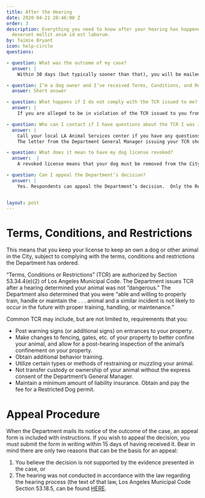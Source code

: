 ```yaml
---
title: After the Hearing
date: 2020-04-21 20:46:00 Z
order: 3
description: Everything you need to know after your hearing has happened.
  deserunt mollit anim id est laborum.
by: Taimie Bryant
icon: help-circle
questions:

- question: What was the outcome of my case?
  answer: |
    Within 30 days (but typically sooner than that), you will be mailed a letter from the Department’s General Manager as to the outcome of the case.  A full copy of the Hearing Examiner’s report will also be enclosed.

- question: I’m a dog owner and I’ve received Terms, Conditions, and Restrictions from a hearing.  What does this mean?
  answer: Short answer

- question: What happens if I do not comply with the TCR issued to me?
  answer: |
    If you are alleged to be in violation of the TCR issued to you from a first hearing, the Department can request another administrative hearing.  The purpose of that hearing would be to determine if your animal license should be revoked for failure to abide by the TCR.  If you are found to be in violation at the second hearing, your license can be revoked; or, alternatively, your license can be reissued with additional or different TCR.

- question: Who can I contact if I have questions about the TCR I was issued or if I’m having trouble complying?
  answer: |
    Call your local LA Animal Services center if you have any questions or are having trouble complying.  The Department aims to promote responsible pet ownership and wants to help pet owners to that end.
    The letter from the Department General Manager issuing your TCR should have the contact information for your neighborhood’s animal services center.  If you do not have that information available, go to this page on the Department’s website, then click “Shelter Lookup” to find your local Animal Services center.

- question: What does it mean to have my dog license revoked?
  answer:  |
    A revoked license means that your dog must be removed from the City of Los Angeles.  It further prohibits you from maintaining any dog in the City of Los Angeles for three years.  Failure to remove a dog from the City after its license has been revoked is a criminal misdemeanor.

- question: Can I appeal the Department’s decision?
  answer: |
    Yes. Respondents can appeal the Department’s decision.  Only the Respondent (the pet owner) has a right to appeal.  Appeals are heard by the Department of Animal Services’ Board of Commissioners. [ More info ](#appeal-procedure)


layout: post
---
```

# Terms, Conditions, and Restrictions
This means that you keep your license to keep an own a dog or other animal in the City, subject to complying with the terms, conditions and restrictions the Department has ordered.

“Terms, Conditions or Restrictions” (TCR) are authorized by Section 53.34.4(e)(2) of Los Angeles Municipal Code.  The Department issues TCR after a hearing determined your animal was not “dangerous.”  The Department also determined that you were “able and willing to properly train, handle or maintain the . . . animal and a similar incident is not likely to occur in the future with proper training, handling, or maintenance.”

Common TCR may include, but are not limited to, requirements that you:
- Post warning signs (or additional signs) on entrances to your property.
- Make changes to fencing, gates, etc. of your property to better confine your animal, and allow for a post-hearing inspection of the animal’s confinement on your property.
- Obtain additional behavior training.
- Utilize certain types or methods of restraining or muzzling your animal.
- Not transfer custody or ownership of your animal without the express consent of the Department’s General Manager.
- Maintain a minimum amount of liability insurance.
Obtain and pay the fee for a Restricted Dog permit.

# Appeal Procedure

When the Department mails its notice of the outcome of the case, an appeal form is included with instructions.  If you wish to appeal the decision, you must submit the form in writing within 15 days of having received it.
Bear in mind there are only two reasons that can be the basis for an appeal:

1. You believe the decision is not supported by the evidence presented in the case, or
2. The hearing was not conducted in accordance with the law regarding the hearing process (the text of that law, Los Angeles Municipal Code Section 53.18.5, can be found [HERE](http://library.amlegal.com/nxt/gateway.dll/California/lamc/municipalcode/chaptervpublicsafetyandprotection/article3animalsandfowls?f=templates$fn=default.htm$3.0$vid=amlegal:losangeles_ca_mc$anc=JD_53.18.5.).
